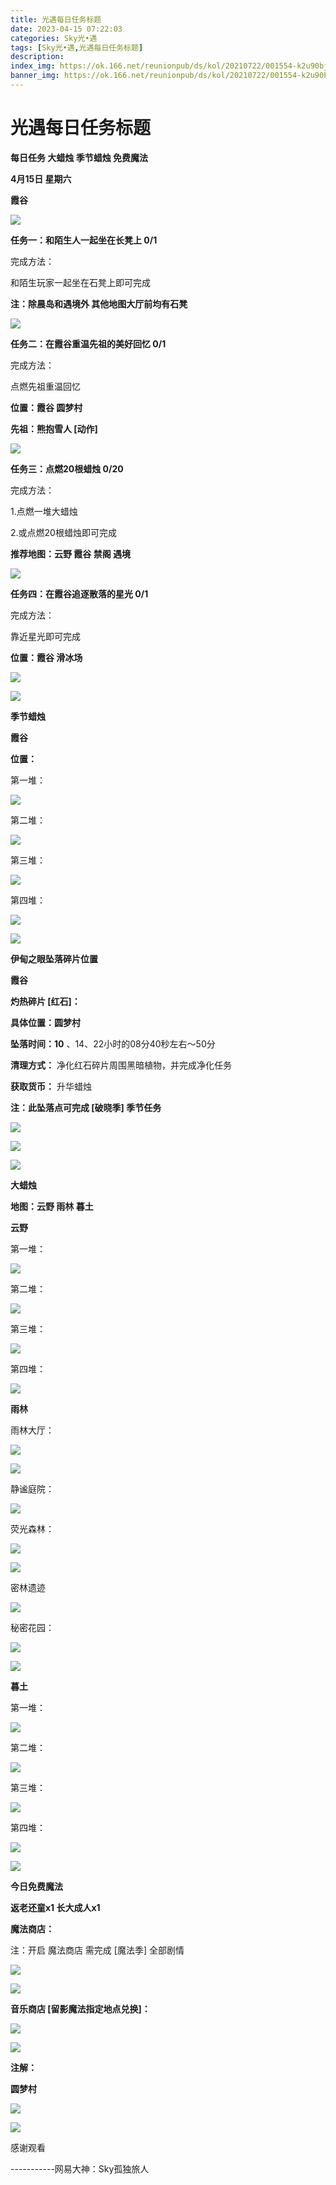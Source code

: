 ```yaml
---
title: 光遇每日任务标题
date: 2023-04-15 07:22:03
categories: Sky光•遇
tags: [Sky光•遇,光遇每日任务标题]
description: 
index_img: https://ok.166.net/reunionpub/ds/kol/20210722/001554-k2u90bj7ay.png?imageView&thumbnail=600x0&type=jpg
banner_img: https://ok.166.net/reunionpub/ds/kol/20210722/001554-k2u90bj7ay.png?imageView&thumbnail=600x0&type=jpg
---
```

# 光遇每日任务标题
**每日任务 大蜡烛 季节蜡烛 免费魔法**

 **4月15日 星期六**

 **霞谷**

![](https://img.166.net/reunionpub/ds/kol/20230415/002528-1seln9qky3.jpg)

 **任务一：和陌生人一起坐在长凳上 0/1**

完成方法：

和陌生玩家一起坐在石凳上即可完成

 **注：除晨岛和遇境外 其他地图大厅前均有石凳**

![](https://img.166.net/reunionpub/ds/kol/20230415/000801-9mt7zha3wu.jpeg)

 **任务二：在霞谷重温先祖的美好回忆 0/1**

完成方法：

点燃先祖重温回忆

 **位置：霞谷 圆梦村**

 **先祖：熊抱雪人 [动作]**

![](https://img.166.net/reunionpub/ds/kol/20230415/010747-6zeaijg0v9.jpg)

 **任务三：点燃20根蜡烛 0/20**

完成方法：

1.点燃一堆大蜡烛

2.或点燃20根蜡烛即可完成

 **推荐地图：云野 霞谷 禁阁 遇境**

![](https://img.166.net/reunionpub/ds/kol/20230415/001601-o5buai4j93.jpg)

 **任务四：在霞谷追逐散落的星光 0/1**

完成方法：

靠近星光即可完成

 **位置：霞谷 滑冰场**

![](https://img.166.net/reunionpub/ds/kol/20230415/001619-e4w2z6la5t.jpeg)

![](https://img.166.net/reunionpub/ds/kol/20221018/100256-wzutnocka0.png)

 **季节蜡烛**

 **霞谷**

 **位置：**

第一堆：

![](https://img.166.net/reunionpub/ds/kol/20230415/000227-tvj1ryn92p.jpeg)

第二堆：

![](https://img.166.net/reunionpub/ds/kol/20230415/000237-9repzhsdcg.jpeg)

第三堆：

![](https://img.166.net/reunionpub/ds/kol/20230415/000243-bmf51k3use.jpeg)

第四堆：

![](https://img.166.net/reunionpub/ds/kol/20230415/000251-mozi3kqcey.jpeg)

![](https://img.166.net/reunionpub/ds/kol/20221130/005912-5mvshq9nf3.png)

 **伊甸之眼坠落碎片位置**

 **霞谷**

 **灼热碎片 [红石]：**

 **具体位置：圆梦村**

 **坠落时间：10** 、14、22小时的08分40秒左右～50分

 **清理方式：** 净化红石碎片周围黑暗植物，并完成净化任务

 **获取货币：** 升华蜡烛

 **注：此坠落点可完成  [破晓季] 季节任务**

![](https://img.166.net/reunionpub/ds/kol/20230415/003337-c9imjlnvu7.png)

![](https://img.166.net/reunionpub/ds/kol/20230415/003354-ekpb8chow2.png)

![](https://img.166.net/reunionpub/ds/kol/20230313/005012-cdpy0kr1uq.png)

 **大蜡烛**

 **地图：云野 雨林 暮土**

 **云野**

第一堆：

![](https://img.166.net/reunionpub/ds/kol/20230415/000325-n5l6gjkqbu.jpeg)

第二堆：

![](https://img.166.net/reunionpub/ds/kol/20230415/000337-3fzde2kl69.jpeg)

第三堆：

![](https://img.166.net/reunionpub/ds/kol/20230415/000344-unhapi8jbw.jpeg)

第四堆：

![](https://img.166.net/reunionpub/ds/kol/20230415/000352-ec5p1tznqu.jpeg)

 **雨林**

雨林大厅：

![](https://img.166.net/reunionpub/ds/kol/20230414/001034-7d4ra2nypc.jpeg)

![](https://img.166.net/reunionpub/ds/kol/20230414/001148-hjlc2pudag.jpeg)

静谧庭院：

![](https://img.166.net/reunionpub/ds/kol/20230414/001114-avhdymt0ke.jpeg)

荧光森林：

![](https://img.166.net/reunionpub/ds/kol/20230414/001121-8jsv9yue5z.jpeg)

![](https://img.166.net/reunionpub/ds/kol/20230414/001239-onpdevbq9f.jpeg)

密林遗迹

![](https://img.166.net/reunionpub/ds/kol/20230414/001418-r2tcwjazgp.jpeg)

秘密花园：

![](https://img.166.net/reunionpub/ds/kol/20230414/001128-96g3nz2cud.jpeg)

![](https://img.166.net/reunionpub/ds/kol/20230414/001316-7l6amydqhu.jpeg)

 **暮土**

第一堆：

![](https://img.166.net/reunionpub/ds/kol/20230415/000457-1p3yhwt4es.jpeg)

第二堆：

![](https://img.166.net/reunionpub/ds/kol/20230415/000503-vui5o4sj8p.jpeg)

第三堆：

![](https://img.166.net/reunionpub/ds/kol/20230415/000508-cytu834se0.jpeg)

第四堆：

![](https://img.166.net/reunionpub/ds/kol/20230415/000516-zky9res54b.jpeg)

![](https://img.166.net/reunionpub/ds/kol/20221018/100256-wzutnocka0.png)

 **今日免费魔法**

 **返老还童x1 长大成人x1**

 **魔法商店：**

注：开启 魔法商店 需完成 [魔法季] 全部剧情

![](https://img.166.net/reunionpub/ds/kol/20221018/100559-oibznvdtus.png)

![](https://img.166.net/reunionpub/ds/kol/20230415/000534-ufd5n17zpt.jpeg)

 **音乐商店 [留影魔法指定地点兑换]：**

![](https://img.166.net/reunionpub/ds/kol/20230415/000547-2bkul0i41j.jpeg)

 **![](https://img.166.net/reunionpub/ds/kol/20221018/100256-wzutnocka0.png)**

 **注解：**

 **圆梦村**

![](https://img.166.net/reunionpub/ds/kol/20230415/002915-fosklh2i51.jpeg)

 **![](https://img.166.net/reunionpub/ds/kol/20221018/100256-wzutnocka0.png)**

感谢观看

\-----------网易大神：Sky孤独旅人

